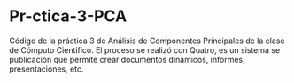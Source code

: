# Pr-ctica-3-PCA
Código de la práctica 3 de Análisis de Componentes Principales de la clase de Cómputo Científico.
El proceso se realizó con Quatro, es un sistema se publicación que permite crear documentos dinámicos, informes, presentaciones, etc.
